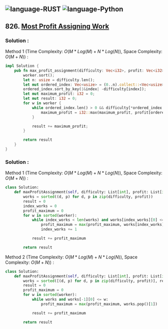 ![language-RUST](https://img.shields.io/badge/RUST-8d4004?style=for-the-badge&logo=RUST)
![language-Python](https://img.shields.io/badge/Python-ffd43b?style=for-the-badge&logo=PYTHON)
---

## 826. [Most Profit Assigning Work](https://leetcode.com/problems/most-profit-assigning-work)

### Solution :

Method 1 (Time Complexity: $O(M*Log(M)+N*Log(N))$, Space Complexity: $O(M+N)$) :
```rust
impl Solution {
    pub fn max_profit_assignment(difficulty: Vec<i32>, profit: Vec<i32>, mut worker: Vec<i32>) -> i32 {
        worker.sort();
        let n: usize = difficulty.len();
        let mut ordered_index: Vec<usize> = (0..n).collect::<Vec<usize>>();
        ordered_index.sort_by_key(|&index| -difficulty[index]);
        let mut maximum_profit: i32 = 0;
        let mut result: i32 = 0;
        for w in worker {
            while ordered_index.len() > 0 && difficulty[*ordered_index.last().unwrap()] <= w {
                maximum_profit = i32::max(maximum_profit, profit[ordered_index.pop().unwrap()]);
            }

            result += maximum_profit;
        }

        return result
    }
}
```

### Solution :

Method 1 (Time Complexity: $O(M*Log(M)+N*Log(N))$, Space Complexity: $O(M+N)$) :
```python
class Solution:
    def maxProfitAssignment(self, difficulty: List[int], profit: List[int], worker: List[int]) -> int:
        works = sorted((d, p) for d, p in zip(difficulty, profit))
        result = 0
        index_works = 0
        profit_maximum = 0
        for w in sorted(worker):
            while index_works < len(works) and works[index_works][0] <= w:
                profit_maximum = max(profit_maximum, works[index_works][1])
                index_works += 1

            result += profit_maximum

        return result
```

Method 2 (Time Complexity: $O(M*Log(M)+N*Log(N))$, Space Complexity: $O(M+N)$) :
```python
class Solution:
    def maxProfitAssignment(self, difficulty: List[int], profit: List[int], worker: List[int]) -> int:
        works = sorted([(d, p) for d, p in zip(difficulty, profit)], reverse=True)
        result = 0
        profit_maximum = 0
        for w in sorted(worker):
            while works and works[-1][0] <= w:
                profit_maximum = max(profit_maximum, works.pop()[1])

            result += profit_maximum

        return result
```
